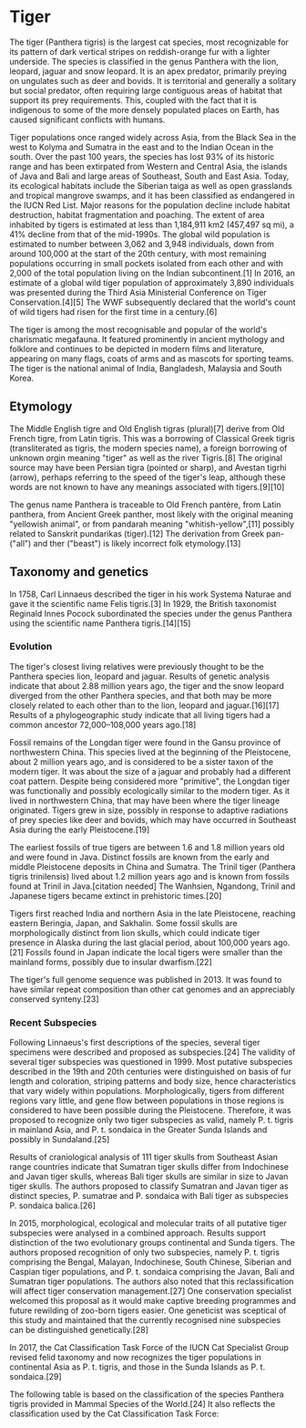 # Tiger

The tiger (Panthera tigris) is the largest cat species, most recognizable for its pattern of dark vertical stripes on reddish-orange fur with a lighter underside. The species is classified in the genus Panthera with the lion, leopard, jaguar and snow leopard. It is an apex predator, primarily preying on ungulates such as deer and bovids. It is territorial and generally a solitary but social predator, often requiring large contiguous areas of habitat that support its prey requirements. This, coupled with the fact that it is indigenous to some of the more densely populated places on Earth, has caused significant conflicts with humans.

Tiger populations once ranged widely across Asia, from the Black Sea in the west to Kolyma and Sumatra in the east and to the Indian Ocean in the south. Over the past 100 years, the species has lost 93% of its historic range and has been extirpated from Western and Central Asia, the islands of Java and Bali and large areas of Southeast, South and East Asia. Today, its ecological habitats include the Siberian taiga as well as open grasslands and tropical mangrove swamps, and it has been classified as endangered in the IUCN Red List. Major reasons for the population decline include habitat destruction, habitat fragmentation and poaching. The extent of area inhabited by tigers is estimated at less than 1,184,911 km2 (457,497 sq mi), a 41% decline from that of the mid-1990s. The global wild population is estimated to number between 3,062 and 3,948 individuals, down from around 100,000 at the start of the 20th century, with most remaining populations occurring in small pockets isolated from each other and with 2,000 of the total population living on the Indian subcontinent.[1] In 2016, an estimate of a global wild tiger population of approximately 3,890 individuals was presented during the Third Asia Ministerial Conference on Tiger Conservation.[4][5] The WWF subsequently declared that the world's count of wild tigers had risen for the first time in a century.[6]

The tiger is among the most recognisable and popular of the world's charismatic megafauna. It featured prominently in ancient mythology and folklore and continues to be depicted in modern films and literature, appearing on many flags, coats of arms and as mascots for sporting teams. The tiger is the national animal of India, Bangladesh, Malaysia and South Korea.

## Etymology

The Middle English tigre and Old English tigras (plural)[7] derive from Old French tigre, from Latin tigris. This was a borrowing of Classical Greek tigris (transliterated as tigris, the modern species name), a foreign borrowing of unknown orgin meaning "tiger" as well as the river Tigris.[8] The original source may have been Persian tigra (pointed or sharp), and Avestan tigrhi (arrow), perhaps referring to the speed of the tiger's leap, although these words are not known to have any meanings associated with tigers.[9][10]

The genus name Panthera is traceable to Old French pantère, from Latin panthera, from Ancient Greek panther, most likely with the original meaning "yellowish animal", or from pandarah meaning "whitish-yellow",[11] possibly related to Sanskrit pundarikas (tiger).[12] The derivation from Greek pan- ("all") and ther ("beast") is likely incorrect folk etymology.[13]

## Taxonomy and genetics

In 1758, Carl Linnaeus described the tiger in his work Systema Naturae and gave it the scientific name Felis tigris.[3] In 1929, the British taxonomist Reginald Innes Pocock subordinated the species under the genus Panthera using the scientific name Panthera tigris.[14][15]

### Evolution

The tiger's closest living relatives were previously thought to be the Panthera species lion, leopard and jaguar. Results of genetic analysis indicate that about 2.88 million years ago, the tiger and the snow leopard diverged from the other Panthera species, and that both may be more closely related to each other than to the lion, leopard and jaguar.[16][17] Results of a phylogeographic study indicate that all living tigers had a common ancestor 72,000–108,000 years ago.[18]

Fossil remains of the Longdan tiger were found in the Gansu province of northwestern China. This species lived at the beginning of the Pleistocene, about 2 million years ago, and is considered to be a sister taxon of the modern tiger. It was about the size of a jaguar and probably had a different coat pattern. Despite being considered more "primitive", the Longdan tiger was functionally and possibly ecologically similar to the modern tiger. As it lived in northwestern China, that may have been where the tiger lineage originated. Tigers grew in size, possibly in response to adaptive radiations of prey species like deer and bovids, which may have occurred in Southeast Asia during the early Pleistocene.[19]

The earliest fossils of true tigers are between 1.6 and 1.8 million years old and were found in Java. Distinct fossils are known from the early and middle Pleistocene deposits in China and Sumatra. The Trinil tiger (Panthera tigris trinilensis) lived about 1.2 million years ago and is known from fossils found at Trinil in Java.[citation needed] The Wanhsien, Ngandong, Trinil and Japanese tigers became extinct in prehistoric times.[20]

Tigers first reached India and northern Asia in the late Pleistocene, reaching eastern Beringia, Japan, and Sakhalin. Some fossil skulls are morphologically distinct from lion skulls, which could indicate tiger presence in Alaska during the last glacial period, about 100,000 years ago.[21] Fossils found in Japan indicate the local tigers were smaller than the mainland forms, possibly due to insular dwarfism.[22]

The tiger's full genome sequence was published in 2013. It was found to have similar repeat composition than other cat genomes and an appreciably conserved synteny.[23]

### Recent Subspecies

Following Linnaeus's first descriptions of the species, several tiger specimens were described and proposed as subspecies.[24] The validity of several tiger subspecies was questioned in 1999. Most putative subspecies described in the 19th and 20th centuries were distinguished on basis of fur length and coloration, striping patterns and body size, hence characteristics that vary widely within populations. Morphologically, tigers from different regions vary little, and gene flow between populations in those regions is considered to have been possible during the Pleistocene. Therefore, it was proposed to recognize only two tiger subspecies as valid, namely P. t. tigris in mainland Asia, and P. t. sondaica in the Greater Sunda Islands and possibly in Sundaland.[25]

Results of craniological analysis of 111 tiger skulls from Southeast Asian range countries indicate that Sumatran tiger skulls differ from Indochinese and Javan tiger skulls, whereas Bali tiger skulls are similar in size to Javan tiger skulls. The authors proposed to classify Sumatran and Javan tiger as distinct species, P. sumatrae and P. sondaica with Bali tiger as subspecies P. sondaica balica.[26]

In 2015, morphological, ecological and molecular traits of all putative tiger subspecies were analysed in a combined approach. Results support distinction of the two evolutionary groups continental and Sunda tigers. The authors proposed recognition of only two subspecies, namely P. t. tigris comprising the Bengal, Malayan, Indochinese, South Chinese, Siberian and Caspian tiger populations, and P. t. sondaica comprising the Javan, Bali and Sumatran tiger populations. The authors also noted that this reclassification will affect tiger conservation management.[27] One conservation specialist welcomed this proposal as it would make captive breeding programmes and future rewilding of zoo-born tigers easier. One geneticist was sceptical of this study and maintained that the currently recognised nine subspecies can be distinguished genetically.[28]

In 2017, the Cat Classification Task Force of the IUCN Cat Specialist Group revised felid taxonomy and now recognizes the tiger populations in continental Asia as P. t. tigris, and those in the Sunda Islands as P. t. sondaica.[29]

The following table is based on the classification of the species Panthera tigris provided in Mammal Species of the World.[24] It also reflects the classification used by the Cat Classification Task Force:
